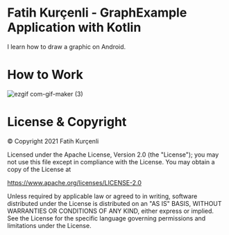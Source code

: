# Fatih Kurçenli - GraphExample Application with Kotlin

I learn how to draw a graphic on Android.

# How to Work

![ezgif com-gif-maker (3)](https://user-images.githubusercontent.com/34714108/108626108-8494ee00-745f-11eb-8b62-eba6a0fa6042.gif)





# License & Copyright

© Copyright 2021 Fatih Kurçenli 

Licensed under the Apache License, Version 2.0 (the "License");
you may not use this file except in compliance with the License.
You may obtain a copy of the License at

   https://www.apache.org/licenses/LICENSE-2.0

Unless required by applicable law or agreed to in writing, software
distributed under the License is distributed on an "AS IS" BASIS,
WITHOUT WARRANTIES OR CONDITIONS OF ANY KIND, either express or implied.
See the License for the specific language governing permissions and
limitations under the License.